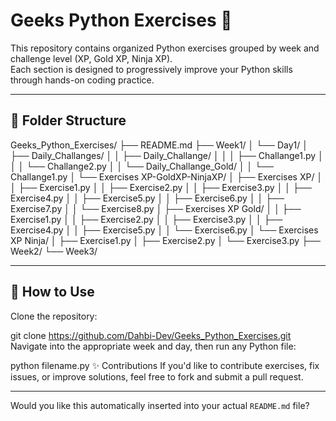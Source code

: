 # Geeks Python Exercises 🐍

This repository contains organized Python exercises grouped by week and challenge level (XP, Gold XP, Ninja XP).  
Each section is designed to progressively improve your Python skills through hands-on coding practice.

---

## 📁 Folder Structure

Geeks_Python_Exercises/
├── README.md
├── Week1/
│ └── Day1/
│ ├── Daily_Challanges/
│ │ ├── Daily_Challange/
│ │ │ ├── Challange1.py
│ │ │ └── Challange2.py
│ │ └── Daily_Challange_Gold/
│ │ └── Challange1.py
│ └── Exercises XP-GoldXP-NinjaXP/
│ ├── Exercises XP/
│ │ ├── Exercise1.py
│ │ ├── Exercise2.py
│ │ ├── Exercise3.py
│ │ ├── Exercise4.py
│ │ ├── Exercise5.py
│ │ ├── Exercise6.py
│ │ ├── Exercise7.py
│ │ └── Exercise8.py
│ ├── Exercises XP Gold/
│ │ ├── Exercise1.py
│ │ ├── Exercise2.py
│ │ ├── Exercise3.py
│ │ ├── Exercise4.py
│ │ ├── Exercise5.py
│ │ └── Exercise6.py
│ └── Exercises XP Ninja/
│ ├── Exercise1.py
│ ├── Exercise2.py
│ └── Exercise3.py
├── Week2/
└── Week3/


---

## 🚀 How to Use

Clone the repository:


git clone https://github.com/Dahbi-Dev/Geeks_Python_Exercises.git
Navigate into the appropriate week and day, then run any Python file:


python filename.py
✨ Contributions
If you'd like to contribute exercises, fix issues, or improve solutions, feel free to fork and submit a pull request.



---

Would you like this automatically inserted into your actual `README.md` file?